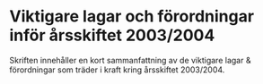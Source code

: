 # Viktigare lagar och förordningar inför årsskiftet 2003/2004

Skriften innehåller en kort sammanfattning av de viktigare lagar & förordningar som träder i kraft kring årsskiftet 2003/2004.
